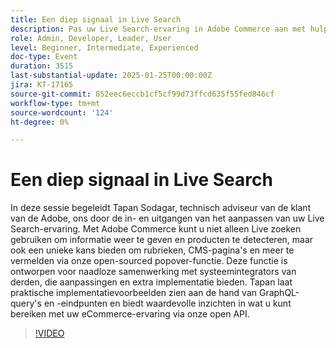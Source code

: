 ```yaml
---
title: Een diep signaal in Live Search
description: Pas uw Live Search-ervaring in Adobe Commerce aan met hulp van experts en praktische implementatievoorbeelden
role: Admin, Developer, Leader, User
level: Beginner, Intermediate, Experienced
doc-type: Event
duration: 3515
last-substantial-update: 2025-01-25T00:00:00Z
jira: KT-17165
source-git-commit: 852eec6eccb1cf5cf99d73ffcd635f55fed846cf
workflow-type: tm+mt
source-wordcount: '124'
ht-degree: 0%

---
```



# Een diep signaal in Live Search

In deze sessie begeleidt Tapan Sodagar, technisch adviseur van de klant van de Adobe, ons door de in- en uitgangen van het aanpassen van uw Live Search-ervaring. Met Adobe Commerce kunt u niet alleen Live zoeken gebruiken om informatie weer te geven en producten te detecteren, maar ook een unieke kans bieden om rubrieken, CMS-pagina&#39;s en meer te vermelden via onze open-sourced popover-functie. Deze functie is ontworpen voor naadloze samenwerking met systeemintegrators van derden, die aanpassingen en extra implementatie bieden. Tapan laat praktische implementatievoorbeelden zien aan de hand van GraphQL-query&#39;s en -eindpunten en biedt waardevolle inzichten in wat u kunt bereiken met uw eCommerce-ervaring via onze open API.

>[!VIDEO](https://video.tv.adobe.com/v/3443021/?learn=on&enablevpops)
